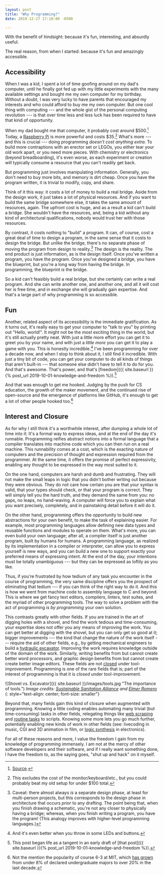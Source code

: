 ```yaml
---
layout: post
title: "Why Programming?"
date: 2019-12-27 17:10:00 -0500

---
```


With the benefit of hindsight: because it's fun, interesting, and absurdly useful.

The real reason, from when I started: because it's fun and amazingly accessible.

## Accessibility

When I was a kid, I spent a lot of time goofing around on my dad's computer, until he finally got fed up with my little experiments with the many available settings and bought me my own computer for my birthday. Without a doubt, I was very lucky to have parents that encouraged my interests and who could afford to buy me my own computer. But one cool thing with computing --- and the whole gist of the personal computing revolution --- is that over time less and less luck has been required to have that kind of opportunity. 

When my dad bought me that computer, it probably cost around $500.[^1] Today, a [Raspberry Pi](https://www.raspberrypi.org/) is more powerful and costs $35.[^2] What's more --- and this is crucial --- doing programming *doesn't cost anything extra*. To build more contraptions with an erector set or LEGOs, you either tear your old work apart, or you need more pieces. With chemistry or electronics (beyond breadboarding), it's even worse, as each experiment or creation will typically consume a resource that you can't readily get back.

But programming just involves manipulating information. Generally, you don't need to buy more bits, and memory is dirt cheap. Once you have the program written, it is trivial to modify, copy, and share. 

Think of it this way: it costs a lot of money to build a real bridge. Aside from the design work, it just takes a lot of physical resources. And if you want to build the same bridge somewhere else, it takes the same amount of resources, again. The upfront cost is huge, and as a result a kid can't build a bridge. She wouldn't have the resources, and, being a kid without any kind of architectural qualifications, nobody would trust her with those resources.

By contrast, it costs nothing to "build" a program. It can, of course, cost a great deal of time to design a program, in the same sense that it costs to design the bridge. But unlike the bridge, there's no separate phase of moving the program from design to reality.[^3] The design is the reality. The end product is just information, as is the design itself. Once you've written a program, you have the program. Once you've designed a bridge, you have the blueprint, but you're a long way from having the bridge. In programming, the blueprint *is* the bridge.

So a kid can't feasibly build a real bridge, but she certainly can write a real program. And she can write another one, and another one, and all it will cost her is free time, and in exchange she will gradually gain expertise. And that's a large part of why programming is so accessible.

## Fun

Another, related aspect of its accessibility is the immediate gratification. As it turns out, it's really easy to get your computer to "talk to you" by printing out "Hello, world!". It might not be the _most_ exciting thing in the world, but it's still actually pretty neat. With just a little more effort you can get it to greet you by your name, and with just a _little more_ you can get it to play a game with you. This is honestly incredible.[^4] I've been programming for over a decade now, and when I stop to think about it, I still find it incredible. With just a tiny bit of code, you can get your computer to do all kinds of things that aren't built-in --- that someone else didn't have to tell it to do for you. And that's awesome. That's power, and that's [freedom]({{ site.baseurl }}{% post_url 2019-10-01-knowledge-and-freedom %}).[^5]

And that was enough to get me hooked. Judging by the push for CS education, the growth of the maker movement, and the continued rise of open-source and the emergence of platforms like GitHub, it's enough to get a lot of other people hooked too.[^6]

## Interest and Closure

As for why I still think it's a worthwhile interest, after dumping a whole lot of time into it: It's a formal way to express ideas, and at the end of the day it's runnable. Programming reifies abstract notions into a formal language that a compiler translates into machine code which you can then run on a real machine. This runnability comes at a cost, which is the exacting nature of computers and the precision of thought and expression required from the programmer. At the same time, it offers the promise of perfect expressivity, enabling any thought to be expressed in the way most suited to it.

On the one hand, computers are harsh and dumb and frustrating. They will not make the small leaps in logic that you didn't bother writing out because they were obvious. They do not care how certain you are that your syntax is valid, that your types should check, or that your program is correct. They will simply tell you the hard truth, and they demand the same from you: no gaps, no leaps, no hand-waving. A computer will force you to explain what you want precisely, completely, and in painstaking detail before it will do it.

On the other hand, programming offers the opportunity to build new abstractions for your own benefit, to make the task of explaining easier. For example, most programming languages allow defining new data types and reusable functions and modules to operate on them. What's more, you can even build your own language; after all, a compiler itself is just another program, built by humans for humans. A programming language, as realized by its implementation in a compiler or interpreter, can allow you to express yourself is new ways, and you can build a new one to support exactly your preferred means of expressing intent. At the end of the day, your intentions must be totally unambiguous --- but they can be expressed as loftily as you like.

Thus, if you're frustrated by how tedium of any task you encounter in the course of programming, the very same discipline offers you the prospect of eliminating that tedium --- if you can think of the right way to do it. And this is how we went from machine code to assembly language to C and beyond. This is where we get fancy text editors, compilers, linters, test suites, and the myriad of other programming tools. The way to solve a problem with the act of programming _is by programming_ your own solution.

This contrasts greatly with other fields. If you are trained in the art of digging holes with a shovel, and find the work tedious and time-consuming, your expertise does not offer you any means of improving the work. You can get better at digging with the shovel, but you can only get so good at it; bigger improvements --- the kind that change the nature of the work itself --- require the aid of other fields, e.g., by getting mechanical engineers to build a [hydraulic excavator](https://en.wikipedia.org/wiki/Excavator). Improving the work requires knowledge outside of the domain of the work. Similarly, writing benefits from but cannot create better word processors, and graphic design benefits from but cannot create create better image editors. These fields are not [closed](https://en.wikipedia.org/wiki/Closure_(mathematics)) under tool-improvement. Programming is one of the rare fields that is; part of the interest of programming is that it is _closed_ under tool-improvement.

![Shovel vs. Excavator]({{ site.baseurl }}/images/tools.jpg "The importance of tools.")
*Image credits: [Sustainable Sanitation Alliance](https://www.flickr.com/photos/23116228@N07/4834074716) and [Elmer Romero](https://pixabay.com/photos/digging-a-hole-construction-1692944/)*
{: style="text-align: center; font-size: smaller"}

Beyond that, many fields gain this kind of closure when augmented with programming. Knowing a little coding enables automating many trivial (but time-consuming) tasks in other fields, relegating things like [web scraping](https://www.crummy.com/software/BeautifulSoup/) and [routine tasks](https://en.wikipedia.org/wiki/Cron) to scripts. Knowing some more lets you go much further, potentially enabling new kinds of work in other fields (see: livecoding in music, CGI and 3D animation in film, or  [logic synthesis](https://en.wikipedia.org/wiki/Logic_synthesis) in electronics).

For all of these reasons and more, I value the freedom I gain from my knowledge of programming immensely. I am not at the mercy of other software developers and their software, and if I really want something done, I have the freedom to, as the saying goes, "shut up and hack" on it myself.


[^1]: [Source](https://www.cnet.com/reviews/compaq-presario-sr1600nx-review/).

[^2]: This excludes the cost of the monitor/keyboard/etc., but you could probably beat my old setup for under $100 total.

[^3]: Caveat: there almost always *is* a separate design phase, at least for multi-person projects, but this corresponds to the design phase in architecture that occurs *prior* to any drafting. The point being that, when you finish drawing a schematic, you're not any closer to physically having a bridge; whereas, when you finish writing a program, you have the program! (This analogy improves with higher-level programming languages.)

[^4]: And it's even better when you throw in some LEDs and buttons.

[^5]: This post began life as a tangent in an early draft of [that post]({{ site.baseurl }}{% post_url 2019-10-01-knowledge-and-freedom %}).

[^6]: Not the mention the popularity of course 6-3 at MIT, which [has grown](https://registrar.mit.edu/statistics-reports/enrollment-statistics-year) from under 8% of declared undergraduate majors to over 20% in the last decade.

